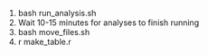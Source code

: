 1. bash run_analysis.sh
2. Wait 10-15 minutes for analyses to finish running
3. bash move_files.sh
4. r make_table.r
